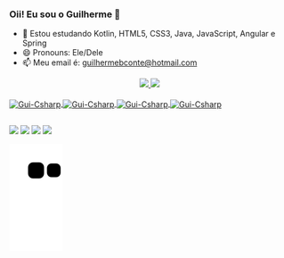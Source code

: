 
### Oii! Eu sou o Guilherme 👾


- 🌱 Estou estudando Kotlin, HTML5, CSS3, Java, JavaScript, Angular e Spring
- 😄 Pronouns: Ele/Dele
- 📫 Meu email é: guilhermebconte@hotmail.com

<div align="center">
  <a href="https://github.com/Guilherme-Conte">
  <img height="180em" src="https://github-readme-stats.vercel.app/api?username=Guilherme-Conte&show_icons=true&theme=dracula&include_all_commits=true&count_private=true"/>
  <img height="180em" src="https://github-readme-stats.vercel.app/api/top-langs/?username=Guilherme-Conte&layout=compact&langs_count=7&theme=dracula"/>
</div>
 <div style="display: inline_block"><br>
   
<img align="center" alt="Gui-Csharp" height="30" width="40" src="https://cdn.jsdelivr.net/gh/devicons/devicon/icons/figma/figma-original.svg" />
<img align="center" alt="Gui-Csharp" height="30" width="40" src="https://cdn.jsdelivr.net/gh/devicons/devicon/icons/androidstudio/androidstudio-original.svg" />
<img align="center" alt="Gui-Csharp" height="30" width="40" src="https://cdn.jsdelivr.net/gh/devicons/devicon/icons/intellij/intellij-original.svg" />
<img align="center" alt="Gui-Csharp" height="30" width="40" src="https://cdn.jsdelivr.net/gh/devicons/devicon/icons/kotlin/kotlin-original.svg" />
</div>
  
  ##
  
  <div> 
 
  <a href="https://instagram.com/eo_guiihz" target="_blank"><img src="https://img.shields.io/badge/-Instagram-%23E4405F?style=for-the-badge&logo=instagram&logoColor=white" target="_blank"></a>
 	<a href="https://www.twitch.tv/iJ4meSz" target="_blank"><img src="https://img.shields.io/badge/Twitch-9146FF?style=for-the-badge&logo=twitch&logoColor=white" target="_blank"></a> 
  <a href = "mailto:guilhermebconte@hotmail.com"><img src="https://img.shields.io/badge/-Gmail-%23333?style=for-the-badge&logo=gmail&logoColor=white" target="_blank"></a>
  <a href="https://www.linkedin.com/in/guilhermebastosconte" target="_blank"><img src="https://img.shields.io/badge/-LinkedIn-%230077B5?style=for-the-badge&logo=linkedin&logoColor=white" target="_blank"></a> 
 
  ![Snake animation](https://github.com/Guilherme-Conte/Guilherme-Conte/blob/output/github-contribution-grid-snake.svg)
</div>
